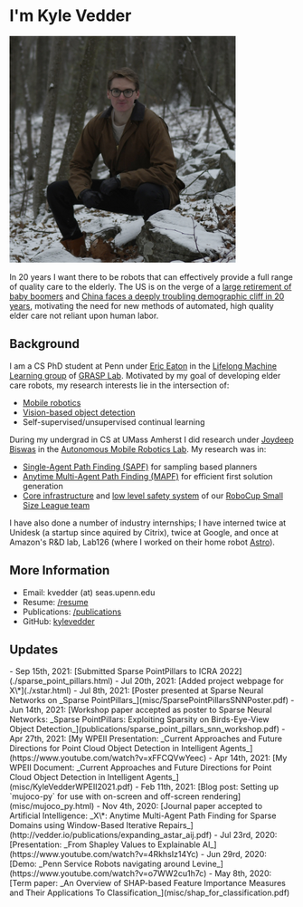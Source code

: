 <head>
<!-- Global site tag (gtag.js) - Google Analytics -->
<script async src="https://www.googletagmanager.com/gtag/js?id=UA-143379317-1"></script>
<script type="text/javascript" src="js/googleanalytics.js"></script>
<meta charset="utf-8">
<meta name="viewport" content="width=device-width, initial-scale=1.0">
<meta name="description" content="Kyle Vedder's Homepage">
<meta name="author" content="Kyle Vedder">
<link rel="shortcut icon" href="favicon.ico">
<title>Kyle Vedder's Homepage</title>
<style>
     .updates li {
          margin-bottom:5px;
     }
</style>
</head>

# I'm Kyle Vedder

<img src="img/me_outside.jpg" height="400" />

In 20 years I want there to be robots that can effectively provide a full range of quality care to the elderly. The US is on the verge of a [large retirement of baby boomers](img/static/usa_age_demo.png) and [China faces a deeply troubling demographic cliff in 20 years](img/static/china_age_demo.png), motivating the need for new methods of automated, high quality elder care not reliant upon human labor.

## Background

I am a CS PhD student at Penn under [Eric Eaton](https://www.seas.upenn.edu/~eeaton/) in the [Lifelong Machine Learning group](https://lifelong-ml.github.io/) of [GRASP Lab](https://www.grasp.upenn.edu/). Motivated by my goal of developing elder care robots, my research interests lie in the intersection of:

 - [Mobile robotics](https://www.youtube.com/watch?v=2Q4LCoJDOyY&t=2284s)
 - [Vision-based object detection](publications/sparse_point_pillars_icra_2022.pdf)
 - Self-supervised/unsupervised continual learning

During my undergrad in CS at UMass Amherst I did research under [Joydeep Biswas](https://www.joydeepb.com/) in the [Autonomous Mobile Robotics Lab](https://amrl.cs.umass.edu/). My research was in:

 - [Single-Agent Path Finding (SAPF)](http://vedder.io/publications/ScaffoldsLaneVedderBiswasPlanRob2017.pdf) for sampling based planners
 - [Anytime Multi-Agent Path Finding (MAPF)](http://vedder.io/publications/expanding_astar_aij.pdf) for efficient first solution generation
 - [Core infrastructure](http://vedder.io/publications/MinutebotsRoboCupTDP2017.pdf) and [low level safety system](http://vedder.io/publications/MinutebotsRoboCupTDP2018.pdf) of our [RoboCup Small Size League team](https://amrl.cs.umass.edu/minutebots.html)

 I have also done a number of industry internships; I have interned twice at Unidesk (a startup since aquired by Citrix), twice at Google, and once at Amazon's R&D lab, Lab126 (where I worked on their home robot [Astro](https://www.aboutamazon.com/news/devices/meet-astro-a-home-robot-unlike-any-other)).

## More Information

 - Email: kvedder (at) seas.upenn.edu
 - Resume: [/resume](KyleVedderResume.pdf)
 - Publications: [/publications](publications.html)
 - GitHub: [kylevedder](https://github.com/kylevedder)

## Updates
<div class="updates">
 - Sep 15th, 2021: [Submitted Sparse PointPillars to ICRA 2022](./sparse_point_pillars.html)
 - Jul 20th, 2021: [Added project webpage for X\*](./xstar.html)
 - Jul 8th, 2021: [Poster presented at Sparse Neural Networks on _Sparse PointPillars_](misc/SparsePointPillarsSNNPoster.pdf)
 - Jun 14th, 2021: [Workshop paper accepted as poster to Sparse Neural Networks: _Sparse PointPillars: Exploiting Sparsity on Birds-Eye-View Object Detection_](publications/sparse_point_pillars_snn_workshop.pdf)
 - Apr 27th, 2021: [My WPEII Presentation: _Current Approaches and Future Directions for Point Cloud Object Detection in Intelligent Agents_](https://www.youtube.com/watch?v=xFFCQVwYeec)
 - Apr 14th, 2021: [My WPEII Document: _Current Approaches and Future Directions for Point Cloud Object Detection in Intelligent Agents_](misc/KyleVedderWPEII2021.pdf)
 - Feb 11th, 2021: [Blog post: Setting up `mujoco-py` for use with on-screen and off-screen rendering](misc/mujoco_py.html)
 - Nov 4th, 2020: [Journal paper accepted to Artificial Intelligence: _X\*: Anytime Multi-Agent Path Finding for Sparse Domains using Window-Based Iterative Repairs_](http://vedder.io/publications/expanding_astar_aij.pdf)
 - Jul 23rd, 2020: [Presentation: _From Shapley Values to Explainable AI_](https://www.youtube.com/watch?v=4RkhsIz14Yc)
 - Jun 29rd, 2020: [Demo: _Penn Service Robots navigating around Levine_](https://www.youtube.com/watch?v=o7WW2cu1h7c)
 - May 8th, 2020: [Term paper: _An Overview of SHAP-based Feature Importance Measures and Their Applications To Classification_](misc/shap_for_classification.pdf)
 </div>
